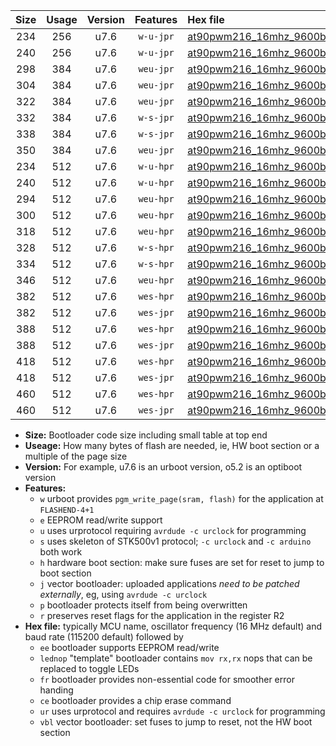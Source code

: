 |Size|Usage|Version|Features|Hex file|
|:-:|:-:|:-:|:-:|:--|
|234|256|u7.6|`w-u-jpr`|[at90pwm216_16mhz_9600bps_ur_vbl.hex](https://raw.githubusercontent.com/stefanrueger/urboot/main/at90pwm216_16mhz_9600bps_ur_vbl.hex)|
|240|256|u7.6|`w-u-jpr`|[at90pwm216_16mhz_9600bps_lednop_ur_vbl.hex](https://raw.githubusercontent.com/stefanrueger/urboot/main/at90pwm216_16mhz_9600bps_lednop_ur_vbl.hex)|
|298|384|u7.6|`weu-jpr`|[at90pwm216_16mhz_9600bps_ee_ur_vbl.hex](https://raw.githubusercontent.com/stefanrueger/urboot/main/at90pwm216_16mhz_9600bps_ee_ur_vbl.hex)|
|304|384|u7.6|`weu-jpr`|[at90pwm216_16mhz_9600bps_ee_lednop_ur_vbl.hex](https://raw.githubusercontent.com/stefanrueger/urboot/main/at90pwm216_16mhz_9600bps_ee_lednop_ur_vbl.hex)|
|322|384|u7.6|`weu-jpr`|[at90pwm216_16mhz_9600bps_ee_lednop_fr_ur_vbl.hex](https://raw.githubusercontent.com/stefanrueger/urboot/main/at90pwm216_16mhz_9600bps_ee_lednop_fr_ur_vbl.hex)|
|332|384|u7.6|`w-s-jpr`|[at90pwm216_16mhz_9600bps_vbl.hex](https://raw.githubusercontent.com/stefanrueger/urboot/main/at90pwm216_16mhz_9600bps_vbl.hex)|
|338|384|u7.6|`w-s-jpr`|[at90pwm216_16mhz_9600bps_lednop_vbl.hex](https://raw.githubusercontent.com/stefanrueger/urboot/main/at90pwm216_16mhz_9600bps_lednop_vbl.hex)|
|350|384|u7.6|`weu-jpr`|[at90pwm216_16mhz_9600bps_ee_lednop_fr_ce_ur_vbl.hex](https://raw.githubusercontent.com/stefanrueger/urboot/main/at90pwm216_16mhz_9600bps_ee_lednop_fr_ce_ur_vbl.hex)|
|234|512|u7.6|`w-u-hpr`|[at90pwm216_16mhz_9600bps_ur.hex](https://raw.githubusercontent.com/stefanrueger/urboot/main/at90pwm216_16mhz_9600bps_ur.hex)|
|240|512|u7.6|`w-u-hpr`|[at90pwm216_16mhz_9600bps_lednop_ur.hex](https://raw.githubusercontent.com/stefanrueger/urboot/main/at90pwm216_16mhz_9600bps_lednop_ur.hex)|
|294|512|u7.6|`weu-hpr`|[at90pwm216_16mhz_9600bps_ee_ur.hex](https://raw.githubusercontent.com/stefanrueger/urboot/main/at90pwm216_16mhz_9600bps_ee_ur.hex)|
|300|512|u7.6|`weu-hpr`|[at90pwm216_16mhz_9600bps_ee_lednop_ur.hex](https://raw.githubusercontent.com/stefanrueger/urboot/main/at90pwm216_16mhz_9600bps_ee_lednop_ur.hex)|
|318|512|u7.6|`weu-hpr`|[at90pwm216_16mhz_9600bps_ee_lednop_fr_ur.hex](https://raw.githubusercontent.com/stefanrueger/urboot/main/at90pwm216_16mhz_9600bps_ee_lednop_fr_ur.hex)|
|328|512|u7.6|`w-s-hpr`|[at90pwm216_16mhz_9600bps.hex](https://raw.githubusercontent.com/stefanrueger/urboot/main/at90pwm216_16mhz_9600bps.hex)|
|334|512|u7.6|`w-s-hpr`|[at90pwm216_16mhz_9600bps_lednop.hex](https://raw.githubusercontent.com/stefanrueger/urboot/main/at90pwm216_16mhz_9600bps_lednop.hex)|
|346|512|u7.6|`weu-hpr`|[at90pwm216_16mhz_9600bps_ee_lednop_fr_ce_ur.hex](https://raw.githubusercontent.com/stefanrueger/urboot/main/at90pwm216_16mhz_9600bps_ee_lednop_fr_ce_ur.hex)|
|382|512|u7.6|`wes-hpr`|[at90pwm216_16mhz_9600bps_ee.hex](https://raw.githubusercontent.com/stefanrueger/urboot/main/at90pwm216_16mhz_9600bps_ee.hex)|
|382|512|u7.6|`wes-jpr`|[at90pwm216_16mhz_9600bps_ee_vbl.hex](https://raw.githubusercontent.com/stefanrueger/urboot/main/at90pwm216_16mhz_9600bps_ee_vbl.hex)|
|388|512|u7.6|`wes-hpr`|[at90pwm216_16mhz_9600bps_ee_lednop.hex](https://raw.githubusercontent.com/stefanrueger/urboot/main/at90pwm216_16mhz_9600bps_ee_lednop.hex)|
|388|512|u7.6|`wes-jpr`|[at90pwm216_16mhz_9600bps_ee_lednop_vbl.hex](https://raw.githubusercontent.com/stefanrueger/urboot/main/at90pwm216_16mhz_9600bps_ee_lednop_vbl.hex)|
|418|512|u7.6|`wes-hpr`|[at90pwm216_16mhz_9600bps_ee_lednop_fr.hex](https://raw.githubusercontent.com/stefanrueger/urboot/main/at90pwm216_16mhz_9600bps_ee_lednop_fr.hex)|
|418|512|u7.6|`wes-jpr`|[at90pwm216_16mhz_9600bps_ee_lednop_fr_vbl.hex](https://raw.githubusercontent.com/stefanrueger/urboot/main/at90pwm216_16mhz_9600bps_ee_lednop_fr_vbl.hex)|
|460|512|u7.6|`wes-hpr`|[at90pwm216_16mhz_9600bps_ee_lednop_fr_ce.hex](https://raw.githubusercontent.com/stefanrueger/urboot/main/at90pwm216_16mhz_9600bps_ee_lednop_fr_ce.hex)|
|460|512|u7.6|`wes-jpr`|[at90pwm216_16mhz_9600bps_ee_lednop_fr_ce_vbl.hex](https://raw.githubusercontent.com/stefanrueger/urboot/main/at90pwm216_16mhz_9600bps_ee_lednop_fr_ce_vbl.hex)|

- **Size:** Bootloader code size including small table at top end
- **Useage:** How many bytes of flash are needed, ie, HW boot section or a multiple of the page size
- **Version:** For example, u7.6 is an urboot version, o5.2 is an optiboot version
- **Features:**
  + `w` urboot provides `pgm_write_page(sram, flash)` for the application at `FLASHEND-4+1`
  + `e` EEPROM read/write support
  + `u` uses urprotocol requiring `avrdude -c urclock` for programming
  + `s` uses skeleton of STK500v1 protocol; `-c urclock` and `-c arduino` both work
  + `h` hardware boot section: make sure fuses are set for reset to jump to boot section
  + `j` vector bootloader: uploaded applications *need to be patched externally*, eg, using `avrdude -c urclock`
  + `p` bootloader protects itself from being overwritten
  + `r` preserves reset flags for the application in the register R2
- **Hex file:** typically MCU name, oscillator frequency (16 MHz default) and baud rate (115200 default) followed by
  + `ee` bootloader supports EEPROM read/write
  + `lednop` "template" bootloader contains `mov rx,rx` nops that can be replaced to toggle LEDs
  + `fr` bootloader provides non-essential code for smoother error handing
  + `ce` bootloader provides a chip erase command
  + `ur` uses urprotocol and requires `avrdude -c urclock` for programming
  + `vbl` vector bootloader: set fuses to jump to reset, not the HW boot section
